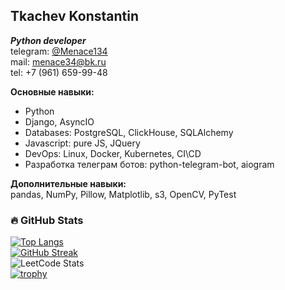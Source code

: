 ## Tkachev Konstantin
___Python developer___  
telegram: [@Menace134](https://t.me/Menace134)  
mail: menace34@bk.ru  
tel: +7 (961) 659-99-48  

**Основные навыки:**
- Python
- Django, AsyncIO
- Databases: PostgreSQL, ClickHouse, SQLAlchemy
- Javascript: pure JS, JQuery
- DevOps: Linux, Docker, Kubernetes, CI\CD
- Разработка телеграм ботов: python-telegram-bot, aiogram

**Дополнительные навыки:**  
pandas, NumPy, Pillow, Matplotlib, s3, OpenCV, PyTest

### 🔥 GitHub Stats  
[![Top Langs](https://github-readme-stats.vercel.app/api/top-langs/?username=firefly134&theme=dark&layout=compact)](https://github.com/anuraghazra/github-readme-stats)  
[![GitHub Streak](https://streak-stats.demolab.com?user=FireFly134&theme=dark&hide_border=true&border_radius=4&locale=ru&date_format=j%20M%5B%20Y%5D&mode=weekly)](https://git.io/streak-stats)  
![LeetCode Stats](https://leetcard.jacoblin.cool/FireFly134?theme=dark&font=Crimson%20Pro&ext=contest)  
[![trophy](https://github-profile-trophy.vercel.app/?username=firefly134&theme=onedark)](https://github.com/ryo-ma/github-profile-trophy)  
